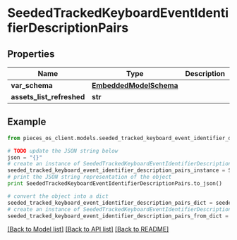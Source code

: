 # SeededTrackedKeyboardEventIdentifierDescriptionPairs


## Properties
Name | Type | Description | Notes
------------ | ------------- | ------------- | -------------
**var_schema** | [**EmbeddedModelSchema**](EmbeddedModelSchema.md) |  | [optional] 
**assets_list_refreshed** | **str** |  | [optional] 

## Example

```python
from pieces_os_client.models.seeded_tracked_keyboard_event_identifier_description_pairs import SeededTrackedKeyboardEventIdentifierDescriptionPairs

# TODO update the JSON string below
json = "{}"
# create an instance of SeededTrackedKeyboardEventIdentifierDescriptionPairs from a JSON string
seeded_tracked_keyboard_event_identifier_description_pairs_instance = SeededTrackedKeyboardEventIdentifierDescriptionPairs.from_json(json)
# print the JSON string representation of the object
print SeededTrackedKeyboardEventIdentifierDescriptionPairs.to_json()

# convert the object into a dict
seeded_tracked_keyboard_event_identifier_description_pairs_dict = seeded_tracked_keyboard_event_identifier_description_pairs_instance.to_dict()
# create an instance of SeededTrackedKeyboardEventIdentifierDescriptionPairs from a dict
seeded_tracked_keyboard_event_identifier_description_pairs_from_dict = SeededTrackedKeyboardEventIdentifierDescriptionPairs.from_dict(seeded_tracked_keyboard_event_identifier_description_pairs_dict)
```
[[Back to Model list]](../README.md#documentation-for-models) [[Back to API list]](../README.md#documentation-for-api-endpoints) [[Back to README]](../README.md)


